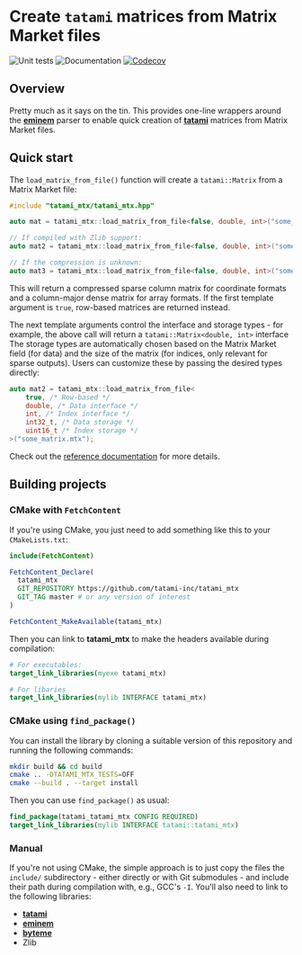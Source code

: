 # Create `tatami` matrices from Matrix Market files

![Unit tests](https://github.com/tatami-inc/tatami_mtx/actions/workflows/run-tests.yaml/badge.svg)
![Documentation](https://github.com/tatami-inc/tatami_mtx/actions/workflows/doxygenate.yaml/badge.svg)
[![Codecov](https://codecov.io/gh/tatami-inc/tatami_mtx/branch/master/graph/badge.svg?token=Z189ORCLLR)](https://codecov.io/gh/tatami-inc/tatami_mtx)

## Overview

Pretty much as it says on the tin.
This provides one-line wrappers around the [**eminem**](https://github.com/tatami-inc/eminem) parser
to enable quick creation of [**tatami**](https://github.com/tatami-inc/tatami) matrices from Matrix Market files.

## Quick start

The `load_matrix_from_file()` function will create a `tatami::Matrix` from a Matrix Market file:

```cpp
#include "tatami_mtx/tatami_mtx.hpp"

auto mat = tatami_mtx::load_matrix_from_file<false, double, int>("some_matrix.mtx");

// If compiled with Zlib support:
auto mat2 = tatami_mtx::load_matrix_from_file<false, double, int>("some_matrix.mtx.gz", 1);

// If the compression is unknown:
auto mat3 = tatami_mtx::load_matrix_from_file<false, double, int>("some_matrix.mtx.??", -1);
```

This will return a compressed sparse column matrix for coordinate formats and a column-major dense matrix for array formats.
If the first template argument is `true`, row-based matrices are returned instead.

The next template arguments control the interface and storage types - for example, the above call will return a `tatami::Matrix<double, int>` interface
The storage types are automatically chosen based on the Matrix Market field (for data) and the size of the matrix (for indices, only relevant for sparse outputs).
Users can customize these by passing the desired types directly:

```cpp
auto mat2 = tatami_mtx::load_matrix_from_file<
    true, /* Row-based */
    double, /* Data interface */
    int, /* Index interface */
    int32_t, /* Data storage */
    uint16_t /* Index storage */
>("some_matrix.mtx");
```

Check out the [reference documentation](https://tatami-inc.github.io/tatami_mtx) for more details.

## Building projects

### CMake with `FetchContent`

If you're using CMake, you just need to add something like this to your `CMakeLists.txt`:

```cmake
include(FetchContent)

FetchContent_Declare(
  tatami_mtx
  GIT_REPOSITORY https://github.com/tatami-inc/tatami_mtx
  GIT_TAG master # or any version of interest 
)

FetchContent_MakeAvailable(tatami_mtx)
```

Then you can link to **tatami_mtx** to make the headers available during compilation:

```cmake
# For executables:
target_link_libraries(myexe tatami_mtx)

# For libaries
target_link_libraries(mylib INTERFACE tatami_mtx)
```

### CMake using `find_package()`

You can install the library by cloning a suitable version of this repository and running the following commands:

```sh
mkdir build && cd build
cmake .. -DTATAMI_MTX_TESTS=OFF
cmake --build . --target install
```

Then you can use `find_package()` as usual:

```cmake
find_package(tatami_tatami_mtx CONFIG REQUIRED)
target_link_libraries(mylib INTERFACE tatami::tatami_mtx)
```

### Manual

If you're not using CMake, the simple approach is to just copy the files the `include/` subdirectory -
either directly or with Git submodules - and include their path during compilation with, e.g., GCC's `-I`.
You'll also need to link to the following libraries:

- [**tatami**](https://github.com/tatami-inc/tatami)
- [**eminem**](https://github.com/tatami-inc/eminem) 
- [**byteme**](https://github.com/LTLA/byteme)
- Zlib
